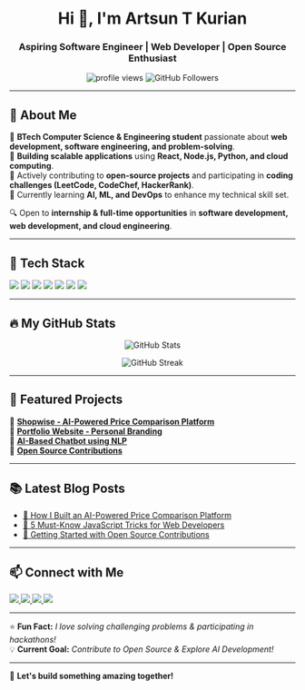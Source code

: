 <h1 align="center">Hi 👋, I'm Artsun T Kurian</h1>
<h3 align="center">Aspiring Software Engineer | Web Developer | Open Source Enthusiast</h3>

<p align="center">
  <img src="https://komarev.com/ghpvc/?username=your-github-username&label=Profile%20Views&color=blue&style=flat" alt="profile views" />
  <img src="https://img.shields.io/github/followers/your-github-username?label=Followers&style=social" alt="GitHub Followers" />
</p>

---

## 🚀 About Me  
🔹 **BTech Computer Science & Engineering student** passionate about **web development, software engineering, and problem-solving**.  
🔹 **Building scalable applications** using **React, Node.js, Python, and cloud computing**.  
🔹 Actively contributing to **open-source projects** and participating in **coding challenges (LeetCode, CodeChef, HackerRank)**.  
🔹 Currently learning **AI, ML, and DevOps** to enhance my technical skill set.  

🔍 Open to **internship & full-time opportunities** in **software development, web development, and cloud engineering**.  

---

## 🌟 Tech Stack  
<p align="left">
  <img src="https://img.shields.io/badge/JavaScript-F7DF1E?style=for-the-badge&logo=javascript&logoColor=black" />
  <img src="https://img.shields.io/badge/React-61DAFB?style=for-the-badge&logo=react&logoColor=black" />
  <img src="https://img.shields.io/badge/Node.js-339933?style=for-the-badge&logo=node.js&logoColor=white" />
  <img src="https://img.shields.io/badge/Python-3776AB?style=for-the-badge&logo=python&logoColor=white" />
  <img src="https://img.shields.io/badge/TailwindCSS-38B2AC?style=for-the-badge&logo=tailwind-css&logoColor=white" />
  <img src="https://img.shields.io/badge/MongoDB-47A248?style=for-the-badge&logo=mongodb&logoColor=white" />
  <img src="https://img.shields.io/badge/GitHub-181717?style=for-the-badge&logo=github&logoColor=white" />
</p>

---

## 🔥 My GitHub Stats  
<p align="center">
  <img src="https://github-readme-stats.vercel.app/api?username=your-github-username&show_icons=true&theme=radical" alt="GitHub Stats" />
</p>

<p align="center">
  <img src="https://github-readme-streak-stats.herokuapp.com/?user=your-github-username&theme=radical" alt="GitHub Streak" />
</p>

---

## 📌 Featured Projects  
🔹 **[Shopwise - AI-Powered Price Comparison Platform](https://github.com/your-github-username/shopwise)**  
🔹 **[Portfolio Website - Personal Branding](https://github.com/your-github-username/portfolio)**  
🔹 **[AI-Based Chatbot using NLP](https://github.com/your-github-username/chatbot-nlp)**  
🔹 **[Open Source Contributions](https://github.com/your-github-username/open-source-contributions)**  

---

## 📚 Latest Blog Posts  
- [🔹 How I Built an AI-Powered Price Comparison Platform](https://your-blog-link.com)  
- [🔹 5 Must-Know JavaScript Tricks for Web Developers](https://your-blog-link.com)  
- [🔹 Getting Started with Open Source Contributions](https://your-blog-link.com)  

---

## 📫 Connect with Me  
<p align="left">
  <a href="https://linkedin.com/in/your-linkedin-profile">
    <img src="https://img.shields.io/badge/LinkedIn-blue?style=for-the-badge&logo=linkedin&logoColor=white" />
  </a>
  <a href="https://twitter.com/your-twitter-profile">
    <img src="https://img.shields.io/badge/Twitter-1DA1F2?style=for-the-badge&logo=twitter&logoColor=white" />
  </a>
  <a href="mailto:your-email@example.com">
    <img src="https://img.shields.io/badge/Email-D14836?style=for-the-badge&logo=gmail&logoColor=white" />
  </a>
  <a href="https://your-portfolio.com">
    <img src="https://img.shields.io/badge/Portfolio-Online-blue?style=for-the-badge" />
  </a>
</p>

---

⭐ **Fun Fact:** *I love solving challenging problems & participating in hackathons!*  
💡 **Current Goal:** *Contribute to Open Source & Explore AI Development!*  

---

🚀 **Let's build something amazing together!**  
